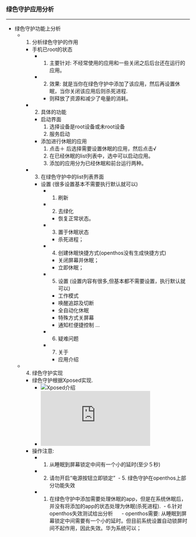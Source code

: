 ### 绿色守护应用分析
***
- 绿色守护功能上分析
  - 1. 分析绿色守护的作用
      - 手机已root的状态
        - 1. 主要针对: 不经常使用的应用和一些关闭之后后台还在运行的应用。
        - 2. 效果: 就是当你在绿色守护中添加了该应用，然后再设置休眠，当你关闭该应用后则杀死进程.
          - 则释放了资源和减少了电量的消耗。
    - 2. 具体的功能
      - 启动界面
        1. 选择设备是root设备或未root设备
        2. 服务启动
      - 添加进行休眠的应用
        1. 点击＋ 后选择需要设置休眠的应用，然后点击√
        2. 在已经休眠的list列表中，选中可以启动应用。
        3. 添加的应用分为已经休眠和前台运行两种。
    - 3. 在绿色守护中的list列表界面
      - 设置 (很多设置基本不需要执行默认就可以)
        - 1. 刷新
        - 2. 去绿化
          - 恢复正常状态。
        - 3. 置于休眠状态
          - 杀死进程；
        - 4. 创建休眠快捷方式(openthos没有生成快捷方式)
          - 关闭屏幕并休眠；
          - 立即休眠；
        - 5. 设置 (设置内容有很多,但基本都不需要设置，执行默认就可以)
          - 工作模式
          - 唤醒追踪及切断
          - 全自动化休眠
          - 特殊方式关屏幕
          - 通知栏便捷控制
          ...
        - 6. 疑难问题
        - 7. 关于
          - 应用介绍

  - 4. 绿色守护实现
      - 绿色守护根据Xposed实现.
        - ![Xposed介绍](http://www.infoq.com/cn/articles/android-in-depth-xposed)
        - ![Xposed介绍](http://xposed.appkg.com/1058.html)
    - 操作注意:
      - 1. 从睡眠到屏幕锁定中间有一个小的延时(至少５秒)
      - 2. 请勿开启“电源按钮立即锁定”
  - 5. 绿色守护在openthos上部分功能失效
      - 1. 在绿色守护中添加需要处理休眠的app，但是在系统休眠后，并没有将添加的app的状态处理为休眠(杀死进程).
  - 6.针对openthos失效测试给出分析
      - openthos需要: 从睡眠到屏幕锁定中间需要有一个小的延时。但目前系统设置自动锁屏时间不起作用，因此失效。华为系统可以；
